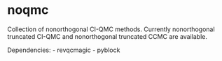 # noqmc
Collection of nonorthogonal CI-QMC methods. Currently nonorthogonal truncated CI-QMC and nonorthogonal truncated CCMC are available.

Dependencies:
        - revqcmagic
        - pyblock
